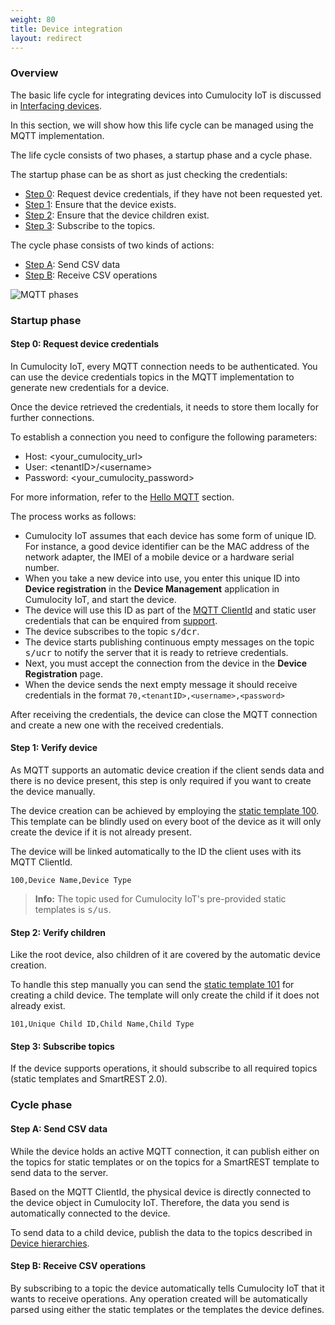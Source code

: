 ```yaml
---
weight: 80
title: Device integration
layout: redirect
---
```


### Overview

The basic life cycle for integrating devices into Cumulocity IoT is discussed in [Interfacing devices](/concepts/interfacing-devices).

In this section, we will show how this life cycle can be managed using the MQTT implementation.

The life cycle consists of two phases, a startup phase and a cycle phase.

The startup phase can be as short as just checking the credentials:

* [Step 0](#step-0-request-device-credentials): Request device credentials, if they have not been requested yet.
* [Step 1](#step-1-verify-device): Ensure that the device exists.
* [Step 2](#step-2-verify-children): Ensure that the device children exist.
* [Step 3](#step-3-subscribe-topics): Subscribe to the topics.

The cycle phase consists of two kinds of actions:

* [Step A](#step-a-send-csv-data): Send CSV data
* [Step B](#step-b-receive-csv-operations): Receive CSV operations

![MQTT phases](/images/mqtt/mqttDeviceIntegration.png)


### Startup phase

#### Step 0: Request device credentials

In Cumulocity IoT, every MQTT connection needs to be authenticated. You can use the device credentials topics in the MQTT implementation to generate new credentials for a device.

Once the device retrieved the credentials, it needs to store them locally for further connections.

To establish a connection you need to configure the following parameters:

- Host: &lt;your&#95;cumulocity_url>
- User: &lt;tenantID>/&lt;username>
- Password: &lt;your&#95;cumulocity_password>

For more information, refer to the [Hello MQTT](/device-sdk/mqtt-examples/#hello-mqtt) section.

The process works as follows:

* Cumulocity IoT assumes that each device has some form of unique ID. For instance, a good device identifier can be the MAC address of the network adapter, the IMEI of a mobile device or a hardware serial number.
* When you take a new device into use, you enter this unique ID into **Device registration** in the **Device Management** application in Cumulocity IoT, and start the device.
* The device will use this ID as part of the [MQTT ClientId](/device-sdk/mqtt#mqtt-clientid) and static user credentials that can be enquired from [support](/about-doc/contacting-support).
* The device subscribes to the topic <kbd>s/dcr</kbd>.
* The device starts publishing continuous empty messages on the topic <kbd>s/ucr</kbd> to notify the server that it is ready to retrieve credentials.
* Next, you must accept the connection from the device in the **Device Registration** page.
* When the device sends the next empty message it should receive credentials in the format `70,<tenantID>,<username>,<password>`

After receiving the credentials, the device can close the MQTT connection and create a new one with the received credentials.

#### Step 1: Verify device

As MQTT supports an automatic device creation if the client sends data and there is no device present, this step is only required if you want to create the device manually.

The device creation can be achieved by employing the [static template 100](/device-sdk/mqtt/#100). This template can be blindly used on every boot of the device as it will only create the device if it is not already present.

The device will be linked automatically to the ID the client uses with its MQTT ClientId.

```text
100,Device Name,Device Type
```
>**Info:** The topic used for Cumulocity IoT's pre-provided static templates is <kbd>s/us</kbd>.

#### Step 2: Verify children

Like the root device, also children of it are covered by the automatic device creation.

To handle this step manually you can send the [static template 101](/device-sdk/mqtt/#101) for creating a child device. The template will only create the child if it does not already exist.

```text
101,Unique Child ID,Child Name,Child Type
```

#### Step 3: Subscribe topics

If the device supports operations, it should subscribe to all required topics (static templates and SmartREST 2.0).

### Cycle phase

#### Step A: Send CSV data

While the device holds an active MQTT connection, it can publish either on the topics for static templates or on the topics for a SmartREST template to send data to the server.

Based on the MQTT ClientId, the physical device is directly connected to the device object in Cumulocity IoT. Therefore, the data you send is automatically connected to the device.

To send data to a child device, publish the data to the topics described in [Device hierarchies](/device-sdk/mqtt#device-hierarchies).

#### Step B: Receive CSV operations

By subscribing to a topic the device automatically tells Cumulocity IoT that it wants to receive operations. Any operation created will be automatically parsed using either the static templates or the templates the device defines.

